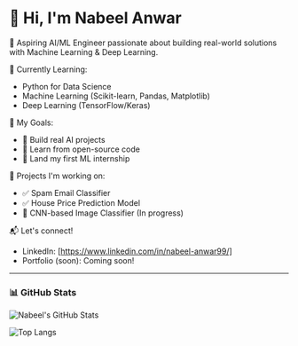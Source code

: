 # 👋 Hi, I'm Nabeel Anwar

🎯 Aspiring AI/ML Engineer passionate about building real-world solutions with Machine Learning & Deep Learning.

🔭 Currently Learning:
- Python for Data Science
- Machine Learning (Scikit-learn, Pandas, Matplotlib)
- Deep Learning (TensorFlow/Keras)

📂 My Goals:
- 📌 Build real AI projects
- 📌 Learn from open-source code
- 📌 Land my first ML internship

🚀 Projects I'm working on:
- ✅ Spam Email Classifier
- ✅ House Price Prediction Model
- 🚧 CNN-based Image Classifier (In progress)

📬 Let's connect!
- LinkedIn: [https://www.linkedin.com/in/nabeel-anwar99/]
- Portfolio (soon): Coming soon!
---

### 📊 GitHub Stats

![Nabeel's GitHub Stats](https://github-readme-stats.vercel.app/api?username=nabeelawan01&show_icons=true&theme=tokyonight)

![Top Langs](https://github-readme-stats.vercel.app/api/top-langs/?username=nabeelawan01&layout=compact&theme=tokyonight)
